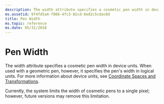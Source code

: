 ```yaml
---
description: The width attribute specifies a cosmetic pen width in device units. When used with a geometric pen, however, it specifies the pen's width in logical units. For more information about device units, see Coordinate Spaces and Transformations.
ms.assetid: 6f4fd5a4-f066-4fc3-82cd-6ed2c5cdac0d
title: Pen Width
ms.topic: reference
ms.date: 05/31/2018
---
```


# Pen Width

The width attribute specifies a cosmetic pen width in device units. When used with a geometric pen, however, it specifies the pen's width in logical units. For more information about device units, see [Coordinate Spaces and Transformations](coordinate-spaces-and-transformations.md).

Currently, the system limits the width of cosmetic pens to a single pixel; however, future versions may remove this limitation.

 

 



